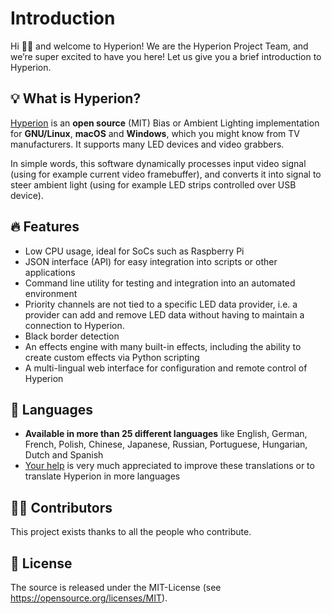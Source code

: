 # Introduction

Hi 👋🏽 and welcome to Hyperion! We are the Hyperion Project Team, and we’re super excited to have you here! Let us give you a brief introduction to Hyperion.

## 💡 What is Hyperion?

[Hyperion](https://github.com/hyperion-project/hyperion.ng) is an **open source** (MIT) Bias or Ambient Lighting implementation for **GNU/Linux**, **macOS** and **Windows**, which you might know from TV manufacturers.
It supports many LED devices and video grabbers.

In simple words, this software dynamically processes input video signal (using for example current video framebuffer), and converts it into signal to steer ambient light (using for example LED strips controlled over USB device).

## 🔥 Features
- Low CPU usage, ideal for SoCs such as Raspberry Pi
- JSON interface (API) for easy integration into scripts or other applications
- Command line utility for testing and integration into an automated environment
- Priority channels are not tied to a specific LED data provider, i.e. a provider can add and remove LED data without having to maintain a connection to Hyperion.
- Black border detection
- An effects engine with many built-in effects, including the ability to create custom effects via Python scripting
- A multi-lingual web interface for configuration and remote control of Hyperion

## 💬 Languages
- **Available in more than 25 different languages** like English, German, French, Polish, Chinese, Japanese, Russian, Portuguese, Hungarian, Dutch and Spanish
- [Your help](https://poeditor.com/join/project/Y4F6vHRFjA) is very much appreciated to improve these translations or to translate Hyperion in more languages

## 🧑‍💻 Contributors

<Contributors />

This project exists thanks to all the people who contribute.

## 📝 License

The source is released under the MIT-License (see <https://opensource.org/licenses/MIT>).
